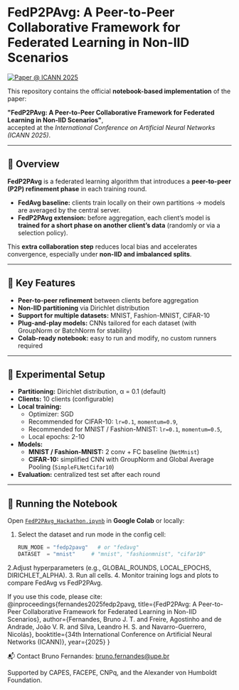 # FedP2PAvg: A Peer-to-Peer Collaborative Framework for Federated Learning in Non-IID Scenarios

[![Paper @ ICANN 2025](https://img.shields.io/badge/ICANN%202025-Accepted-blue)]([https://link_to_paper_if_available](https://link.springer.com/chapter/10.1007/978-3-032-04558-4_31))

This repository contains the official **notebook-based implementation** of the paper:

**"FedP2PAvg: A Peer-to-Peer Collaborative Framework for Federated Learning in Non-IID Scenarios"**,  
accepted at the *International Conference on Artificial Neural Networks (ICANN 2025)*.

---

## 📌 Overview

**FedP2PAvg** is a federated learning algorithm that introduces a **peer-to-peer (P2P) refinement phase** in each training round.  
- **FedAvg baseline:** clients train locally on their own partitions → models are averaged by the central server.  
- **FedP2PAvg extension:** before aggregation, each client’s model is **trained for a short phase on another client’s data** (randomly or via a selection policy).  

This **extra collaboration step** reduces local bias and accelerates convergence, especially under **non-IID and imbalanced splits**.

---

## 🧠 Key Features

- **Peer-to-peer refinement** between clients before aggregation  
- **Non-IID partitioning** via Dirichlet distribution  
- **Support for multiple datasets:** MNIST, Fashion-MNIST, CIFAR-10  
- **Plug-and-play models:** CNNs tailored for each dataset (with GroupNorm or BatchNorm for stability)  
- **Colab-ready notebook:** easy to run and modify, no custom runners required  

---

## 🧪 Experimental Setup

- **Partitioning:** Dirichlet distribution, α = 0.1 (default)  
- **Clients:** 10 clients (configurable)  
- **Local training:**  
  - Optimizer: SGD  
  - Recommended for CIFAR-10: `lr=0.1`, `momentum=0.9`,
  - Recommended for MNIST / Fashion-MNIST: `lr=0.1`, `momentum=0.5`,
  - Local epochs: 2-10
- **Models:**  
  - **MNIST / Fashion-MNIST:** 2 conv + FC baseline (`NetMnist`)  
  - **CIFAR-10:** simplified CNN with GroupNorm and Global Average Pooling (`SimpleFLNetCifar10`)  
- **Evaluation:** centralized test set after each round  

---

## 🚀 Running the Notebook

Open [`FedP2PAvg_Hackathon.ipynb`](./FedP2PAvg.ipynb) in **Google Colab** or locally:

1. Select the dataset and run mode in the config cell:
   ```python
   RUN_MODE = "fedp2pavg"   # or "fedavg"
   DATASET  = "mnist"     # "mnist", "fashionmnist", "cifar10"
2.Adjust hyperparameters (e.g., GLOBAL_ROUNDS, LOCAL_EPOCHS, DIRICHLET_ALPHA).
3. Run all cells.
4. Monitor training logs and plots to compare FedAvg vs FedP2PAvg.

If you use this code, please cite:
@inproceedings{fernandes2025fedp2pavg,
  title={FedP2PAvg: A Peer-to-Peer Collaborative Framework for Federated Learning in Non-IID Scenarios},
  author={Fernandes, Bruno J. T. and Freire, Agostinho and de Andrade, João V. R. and Silva, Leandro H. S. and Navarro-Guerrero, Nicolás},
  booktitle={34th International Conference on Artificial Neural Networks (ICANN)},
  year={2025}
}

📬 Contact
Bruno Fernandes: bruno.fernandes@upe.br

Supported by CAPES, FACEPE, CNPq, and the Alexander von Humboldt Foundation.

